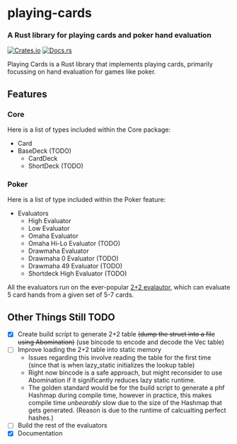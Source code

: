 # playing-cards
### A Rust library for playing cards and poker hand evaluation

[![Crates.io](https://img.shields.io/crates/v/playing-cards.svg)](https://crates.io/crates/playing-cards)
[![Docs.rs](https://img.shields.io/docsrs/playing-cards)](https://docs.rs/playing-cards/)

Playing Cards is a Rust library that implements playing cards, primarily focussing on hand evaluation for games like poker.

## Features

### Core

Here is a list of types included within the Core package:

- Card
- BaseDeck (TODO)
  - CardDeck
  - ShortDeck (TODO)

### Poker

Here is a list of type included within the Poker feature:

- Evaluators
  - High Evaluator
  - Low Evaluator
  - Omaha Evaluator
  - Omaha Hi-Lo Evaluator (TODO)
  - Drawmaha Evaluator
  - Drawmaha 0 Evaluator (TODO)
  - Drawmaha 49 Evaluator (TODO)
  - Shortdeck High Evaluator (TODO)

All the evaluators run on the ever-popular [2+2 evalautor](https://github.com/tangentforks/XPokerEval/tree/master/XPokerEval.TwoPlusTwo),
which can evaluate 5 card hands from a given set of 5-7 cards.

## Other Things Still TODO

- [X] Create build script to generate 2+2 table ~~(dump the struct into a file using Abomination)~~ (use bincode to encode and decode the Vec table)
- [ ] Improve loading the 2+2 table into static memory
  - Issues regarding this involve reading the table for the first time (since that is when
  lazy_static initializes the lookup table)
  - Right now bincode is a safe approach, but might reconsider to use Abomination if it significantly
  reduces lazy static runtime.
  - The golden standard would be for the build script to generate a phf Hashmap during compile time,
  however in practice, this makes compile time *unbearably* slow due to the size of the Hashmap that
  gets generated. (Reason is due to the runtime of calcualting perfect hashes.)
- [ ] Build the rest of the evaluators
- [X] Documentation
